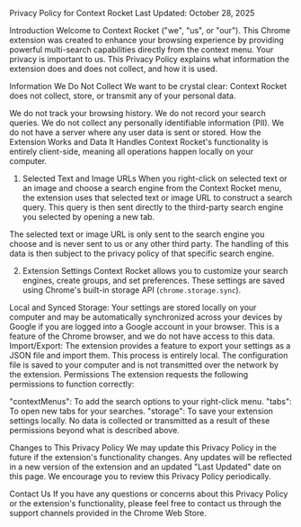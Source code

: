 Privacy Policy for Context Rocket
Last Updated: October 28, 2025

Introduction
Welcome to Context Rocket ("we", "us", or "our"). This Chrome extension was created to enhance your browsing experience by providing powerful multi-search capabilities directly from the context menu. Your privacy is important to us. This Privacy Policy explains what information the extension does and does not collect, and how it is used.

Information We Do Not Collect
We want to be crystal clear: Context Rocket does not collect, store, or transmit any of your personal data.

We do not track your browsing history.
We do not record your search queries.
We do not collect any personally identifiable information (PII).
We do not have a server where any user data is sent or stored.
How the Extension Works and Data It Handles
Context Rocket's functionality is entirely client-side, meaning all operations happen locally on your computer.

1. Selected Text and Image URLs
When you right-click on selected text or an image and choose a search engine from the Context Rocket menu, the extension uses that selected text or image URL to construct a search query. This query is then sent directly to the third-party search engine you selected by opening a new tab.

The selected text or image URL is only sent to the search engine you choose and is never sent to us or any other third party. The handling of this data is then subject to the privacy policy of that specific search engine.

2. Extension Settings
Context Rocket allows you to customize your search engines, create groups, and set preferences. These settings are saved using Chrome's built-in storage API (`chrome.storage.sync`).

Local and Synced Storage: Your settings are stored locally on your computer and may be automatically synchronized across your devices by Google if you are logged into a Google account in your browser. This is a feature of the Chrome browser, and we do not have access to this data.
Import/Export: The extension provides a feature to export your settings as a JSON file and import them. This process is entirely local. The configuration file is saved to your computer and is not transmitted over the network by the extension.
Permissions
The extension requests the following permissions to function correctly:

"contextMenus": To add the search options to your right-click menu.
"tabs": To open new tabs for your searches.
"storage": To save your extension settings locally.
No data is collected or transmitted as a result of these permissions beyond what is described above.

Changes to This Privacy Policy
We may update this Privacy Policy in the future if the extension's functionality changes. Any updates will be reflected in a new version of the extension and an updated "Last Updated" date on this page. We encourage you to review this Privacy Policy periodically.

Contact Us
If you have any questions or concerns about this Privacy Policy or the extension's functionality, please feel free to contact us through the support channels provided in the Chrome Web Store.
